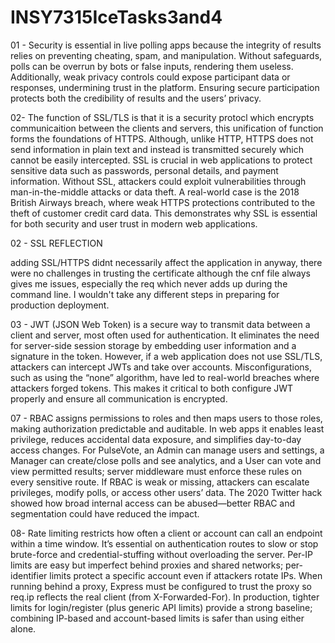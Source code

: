 # INSY7315IceTasks3and4

01 - Security is essential in live polling apps because the integrity of results relies on preventing cheating, spam, and manipulation. Without safeguards, polls can be overrun by bots or false inputs, rendering them useless. Additionally, weak privacy controls could expose participant data or responses, undermining trust in the platform. Ensuring secure participation protects both the credibility of results and the users’ privacy.

02- The function of SSL/TLS is that it is a security protocl which encrypts communicaition between the clients and servers, this unification of function forms the foundations of HTTPS. Although, unlike HTTP, HTTPS does not send information in plain text and instead is transmitted securely which cannot be easily intercepted. SSL is crucial in web applications to protect sensitive data such as passwords, personal details, and payment information. Without SSL, attackers could exploit vulnerabilities through man-in-the-middle attacks or data theft. A real-world case is the 2018 British Airways breach, where weak HTTPS protections contributed to the theft of customer credit card data. This demonstrates why SSL is essential for both security and user trust in modern web applications.

02 - SSL REFLECTION

adding SSL/HTTPS didnt necessarily affect the application in anyway, there were no challenges in trusting the certificate although the cnf file always gives me issues, especially the req which never adds up during the command line. I wouldn't take any different steps in preparing for production deployment. 

03 - JWT (JSON Web Token) is a secure way to transmit data between a client and server, most often used for authentication. It eliminates the need for server-side session storage by embedding user information and a signature in the token. However, if a web application does not use SSL/TLS, attackers can intercept JWTs and take over accounts. Misconfigurations, such as using the “none” algorithm, have led to real-world breaches where attackers forged tokens. This makes it critical to both configure JWT properly and ensure all communication is encrypted.

07 - RBAC assigns permissions to roles and then maps users to those roles, making authorization predictable and auditable. In web apps it enables least privilege, reduces accidental data exposure, and simplifies day-to-day access changes. For PulseVote, an Admin can manage users and settings, a Manager can create/close polls and see analytics, and a User can vote and view permitted results; server middleware must enforce these rules on every sensitive route. If RBAC is weak or missing, attackers can escalate privileges, modify polls, or access other users’ data. The 2020 Twitter hack showed how broad internal access can be abused—better RBAC and segmentation could have reduced the impact.

08- Rate limiting restricts how often a client or account can call an endpoint within a time window. It’s essential on authentication routes to slow or stop brute-force and credential-stuffing without overloading the server. Per-IP limits are easy but imperfect behind proxies and shared networks; per-identifier limits protect a specific account even if attackers rotate IPs. When running behind a proxy, Express must be configured to trust the proxy so req.ip reflects the real client (from X-Forwarded-For). In production, tighter limits for login/register (plus generic API limits) provide a strong baseline; combining IP-based and account-based limits is safer than using either alone.